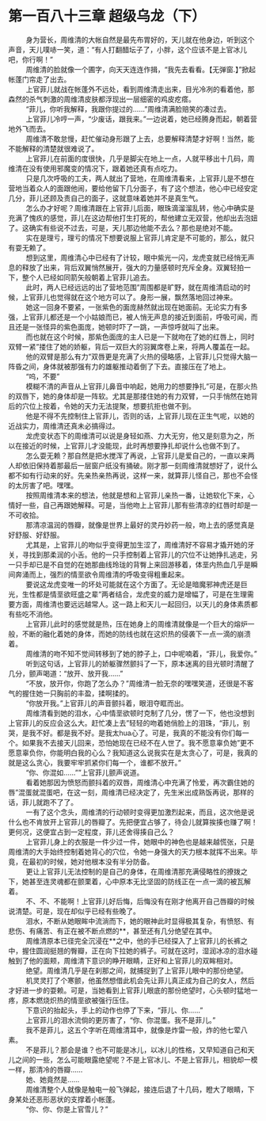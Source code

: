 <h1>第一百八十三章 超级乌龙（下）</h1>
<div id="content">&nbsp&nbsp&nbsp&nbsp&nbsp&nbsp&nbsp&nbsp
 身为营长，周维清的大帐自然是最先布胃好的，天儿就在他身边，听到这个声音，天儿噗哧一笑，道：“有人打翻醋坛子了，小胖，这个应该不是上官冰儿吧，你行啊！”
 <br/>&nbsp&nbsp&nbsp&nbsp&nbsp&nbsp&nbsp&nbsp
 周维清的脸就像一个圃字，向天天连连作揖，“我先去看看。【无弹窗.】”掀起帐蓬门帘走了出去。
 <br/>&nbsp&nbsp&nbsp&nbsp&nbsp&nbsp&nbsp&nbsp
 上官菲儿就战在帐蓬外不远处，看到周维清走出来，目光冷冽的看着他，那森然的杀气刺激的周维清皮肤都浮现出一层细密的鸡皮疙瘩。
 <br/>&nbsp&nbsp&nbsp&nbsp&nbsp&nbsp&nbsp&nbsp
 “菲儿，你听我解释，我跟你提过的……”周维清满脸赔笑的凑过去。
 <br/>&nbsp&nbsp&nbsp&nbsp&nbsp&nbsp&nbsp&nbsp
 上官菲儿冷哼一声，“少废话，跟我来。”一边说着，她已经腾身而起，朝着营地外飞而去。
 <br/>&nbsp&nbsp&nbsp&nbsp&nbsp&nbsp&nbsp&nbsp
 周维清不敢怠慢，赶忙催动身形跟了上去，总要解释清楚才好啊！当然，能不能解释的清楚就很难说了。
 <br/>&nbsp&nbsp&nbsp&nbsp&nbsp&nbsp&nbsp&nbsp
 上官菲儿在前面的度很快，几乎是脚尖在地上一点，人就平移出十几码，周维清在没有使用邪魔变的情况下，跟着她还真有点吃力。
 <br/>&nbsp&nbsp&nbsp&nbsp&nbsp&nbsp&nbsp&nbsp
 只是几次呼吸的工夫，两人就出了营地，在周维清看来，上官菲儿是不想在营地当着众人的面跟他闹，要给他留下几分面子，有了这个想法，他心中已经安定几分，菲儿还顾及责自己的面子，这就意味着她并不是真生气。
 <br/>&nbsp&nbsp&nbsp&nbsp&nbsp&nbsp&nbsp&nbsp
 怎么办才好呢？周维清跟在上官菲儿后面，眼珠滴溜溜乱转，他心中确实是充满了愧疚的感觉，菲儿在这边帮他打生打死的，帮他建立无双营，他却出去泡妞了。这确实有些说不过去，可是，天儿那边他能不去么？那也是绝对不能。
 <br/>&nbsp&nbsp&nbsp&nbsp&nbsp&nbsp&nbsp&nbsp
 实在是理亏，理亏的情况下想要说服上官菲儿肯定是不可能的，那么，就只有耍无赖了。
 <br/>&nbsp&nbsp&nbsp&nbsp&nbsp&nbsp&nbsp&nbsp
 想到这里，周维清心中已经有了计较，眼中紫光一闪，龙虎变就已经悄无声息的释放了出来，背后双翼悄然展开，强大的力量感顿时充斥全身。双翼轻拍一下，整个人已经如同箭矢般朝着上官菲儿追去。
 <br/>&nbsp&nbsp&nbsp&nbsp&nbsp&nbsp&nbsp&nbsp
 此时，两人已经远远的出了营地范围”周围都是旷野，就在周维清启动的时候，上官菲儿也觉得就在这个地方可以了。身形一展，飘然落地回过神来。
 <br/>&nbsp&nbsp&nbsp&nbsp&nbsp&nbsp&nbsp&nbsp
 她这一回身不要紧，一张紫色的面庞赫然就出现在她面前。无论实力有多强，上官菲儿都还是一个小姑娘而已，被人悄无声息的接近到面前，呼吸可闻，而且还是一张怪异的紫色面庞，她顿时吓了一跳，一声惊呼就叫了出来。
 <br/>&nbsp&nbsp&nbsp&nbsp&nbsp&nbsp&nbsp&nbsp
 而也就在这个时候，那紫色面庞的主人已是一下就吻在了她的红唇上，同时双臂一紧”搂住了她的娇躯，背后一双巨大的羽翼席卷上来，将两人覆盖在一起。
 <br/>&nbsp&nbsp&nbsp&nbsp&nbsp&nbsp&nbsp&nbsp
 他的双臂是那么有力”双唇更是充满了火热的侵略感，上官菲儿只觉得大脑一阵昏之间，身体就被那强有力的雄躯推动着倒了下去。直接压在了地上。
 <br/>&nbsp&nbsp&nbsp&nbsp&nbsp&nbsp&nbsp&nbsp
 “呜，不要”
 <br/>&nbsp&nbsp&nbsp&nbsp&nbsp&nbsp&nbsp&nbsp
 模糊不清的声音从上官菲儿鼻音中响起，她用力的想要挣扎”可是，在那火热的双唇下，她的身体却是一阵软。尤其是那搂住她的有力双臂，一只手悄然在她背后的穴位上按着，令她的天力无法提聚，想要抗拒也做不到。
 <br/>&nbsp&nbsp&nbsp&nbsp&nbsp&nbsp&nbsp&nbsp
 他是不得不先控制住上官菲儿，否则的话，上官菲儿现在正生气呢，以她的近战实力，周维清还真未必搞得过。
 <br/>&nbsp&nbsp&nbsp&nbsp&nbsp&nbsp&nbsp&nbsp
 龙虎变状态下的周维清可以说是身轻如燕、力大无穷，他又是刻意为之，所以在接近的时候，上官菲儿才没能现，此时再想要挣扎却说什么也做不到了。
 <br/>&nbsp&nbsp&nbsp&nbsp&nbsp&nbsp&nbsp&nbsp
 怎么耍无赖？那自然是把水搅浑了再说，上官菲儿是爱自己的，一直以来两人却依旧保持着那最后一层窗户纸没有捅破。刚才那一刻周维清就想好了，说什么都不如有行动来的好。先亲热亲热再说，这样一来，就算菲儿怪自己，那也不会怪的太厉害了吧。嘿嘿。
 <br/>&nbsp&nbsp&nbsp&nbsp&nbsp&nbsp&nbsp&nbsp
 按照周维清本来的想法，他就是想和上官菲儿亲热一番，让她软化下来，心情好一些，自己再跟她解释。可是，当他吻上上官菲儿那有些清凉的红唇时却是一不可收拾。
 <br/>&nbsp&nbsp&nbsp&nbsp&nbsp&nbsp&nbsp&nbsp
 那清凉温润的唇瓣，就像是世界上最好的灵丹妙药一般，吻上去的感觉真是好舒服、好舒服。
 <br/>&nbsp&nbsp&nbsp&nbsp&nbsp&nbsp&nbsp&nbsp
 尤其是，上官菲儿的吻似乎变得更加生涩了，周维清好不容易才撬开她的牙关，寻找到那柔润的小舌。他的一只手控制着上官菲儿的穴位不让她挣扎逃走，另一只手却已是不自觉的在她那曲线玲珑的背臀上来回游移着，体垩内热血几乎是瞬间奔涌而上，强烈的情垩欲令周维清的呼吸变得粗重起来。
 <br/>&nbsp&nbsp&nbsp&nbsp&nbsp&nbsp&nbsp&nbsp
 要说这龙虎变唯一的坏处可能就在这个方面了。无论是暗魔邪神虎还是巨光，生性都是情垩欲旺盛之辈”两者结合，龙虎变的威力是增幅了，可是在生理需要方面，周维清也要远远越常人。这一路上和天儿一起回归，以天儿的身体素质都有些吃不消他。
 <br/>&nbsp&nbsp&nbsp&nbsp&nbsp&nbsp&nbsp&nbsp
 上官菲儿此时的感觉就是热，压在她身上的周维清就像是一个巨大的熔炉一般，不断的融化着她的身体，而她的防线也就在这炽热的侵袭下一点一滴的崩溃着。
 <br/>&nbsp&nbsp&nbsp&nbsp&nbsp&nbsp&nbsp&nbsp
 周维清的吻不知不觉间转移到了她的脖子上，口中呢喃着，“菲儿，我爱你。”
 <br/>&nbsp&nbsp&nbsp&nbsp&nbsp&nbsp&nbsp&nbsp
 听到这句话，上官菲儿的娇躯骤然颤抖了一下，原本迷离的目光顿时清醒了几分，颤声喝道：“放开、放开我……”
 <br/>&nbsp&nbsp&nbsp&nbsp&nbsp&nbsp&nbsp&nbsp
 “不放，放开你，你跑了怎么办？”周维清一脸无奈的嘿嘿笑道，还很是不客气的握住她一只胸前的丰盈，揉啊揉的。
 <br/>&nbsp&nbsp&nbsp&nbsp&nbsp&nbsp&nbsp&nbsp
 “你放开我。”上官菲儿的声音颤抖着，眼泪夺眶而出。
 <br/>&nbsp&nbsp&nbsp&nbsp&nbsp&nbsp&nbsp&nbsp
 周维清看到她的泪水，心中情垩欲顿时克制了几分，愣了一下，他也没想到上官菲儿的反应会这么大。赶忙凑上去”轻轻的吻着她俏脸上的泪珠，“菲儿，别哭，是我不好。都是我不好。是我太hua心了。可是，我真的不能没有你们每一个。如果我不去接天儿回来，恐怕她现在已经不在人世了。我不愿意辜负她”更不愿意辜负你，你能明白我的心么？我知道这么说我实在是太贪心了，可是，我真的就是这么贪心，我要牢牢抓紧你们每一个，谁都不放开。”
 <br/>&nbsp&nbsp&nbsp&nbsp&nbsp&nbsp&nbsp&nbsp
 “你、你混如……””上官菲儿颤声说道。
 <br/>&nbsp&nbsp&nbsp&nbsp&nbsp&nbsp&nbsp&nbsp
 看着她那因为愤怒而颤抖着的双唇，周维清心中充满了怜爱，再次霸住她的唇”混蛋就混蛋吧，在这一刻，周维清已经决定了，先生米出成熟饭再说，那样的话，菲儿就跑不了了。
 <br/>&nbsp&nbsp&nbsp&nbsp&nbsp&nbsp&nbsp&nbsp
 一有了这个念头，周维清的行动顿时变得更加激烈起来，而且，这次他是说什么也不肯放开上官菲儿的唇瓣了。先把便宜占够了，待会儿就算挨揍也赚了啊！更何况，这便宜占到一定程度，菲儿还舍得揍自己么？
 <br/>&nbsp&nbsp&nbsp&nbsp&nbsp&nbsp&nbsp&nbsp
 上官菲儿身上的衣服是一件少过一件，她眼中的神色也是越来越慌张，只是周维清的大手始终控制着她背心的穴位，令她一身强大的天力根本就挥不出来。毕竟，在最初的时候，她对他根本没有半分防备。
 <br/>&nbsp&nbsp&nbsp&nbsp&nbsp&nbsp&nbsp&nbsp
 更让上官菲儿无法控制的是自己的身体，在周维清那充满侵略性的撩拨之下，她甚至连灵魂都在颤栗着，心中原本无比坚固的防线正在一点一滴的被瓦解着。
 <br/>&nbsp&nbsp&nbsp&nbsp&nbsp&nbsp&nbsp&nbsp
 不、不、不能啊！上官菲儿好后悔，后悔没有在刚才他离开自己唇瓣的时候说清楚。可是，现在却似乎已经有些晚了。
 <br/>&nbsp&nbsp&nbsp&nbsp&nbsp&nbsp&nbsp&nbsp
 泪水，不断从她眼眸中流淌而下，她的眼神此时显得极其复杂，有愤怒、有悲伤、有痛苦、有正在被不断点燃的**，甚至还有几分绝望在其中。
 <br/>&nbsp&nbsp&nbsp&nbsp&nbsp&nbsp&nbsp&nbsp
 周维清原本已径完全沉浸在**之中，他的手已经探入了上官菲儿的长裤之中，握住圆润挺翘的臀瓣，正在向下拉她的裤子。可就在这时，湿润冰凉的泪水碰触到了他的面颊，周维清下意识的睁开眼睛，正好和上官菲儿的双眸相对。
 <br/>&nbsp&nbsp&nbsp&nbsp&nbsp&nbsp&nbsp&nbsp
 绝望。周维清几乎是在刹那之间，就捕捉到了上官菲儿眼中的那份绝望。
 <br/>&nbsp&nbsp&nbsp&nbsp&nbsp&nbsp&nbsp&nbsp
 机灵灵打了个寒颤，他虽然想借此机会先让菲儿真正成为自己的女人，然后才好进一步的耍赖。可是，当她看到上官菲儿眼底的那份绝望时，心头顿时猛地一疼，原本燃烧炽热的情垩欲被强行压住。
 <br/>&nbsp&nbsp&nbsp&nbsp&nbsp&nbsp&nbsp&nbsp
 下意识的抬起头，手上的动作也停了下来，“菲儿、你……”
 <br/>&nbsp&nbsp&nbsp&nbsp&nbsp&nbsp&nbsp&nbsp
 上官菲儿的泪水流倘的更厉害了，“你、你混蛋。我不是菲儿。”
 <br/>&nbsp&nbsp&nbsp&nbsp&nbsp&nbsp&nbsp&nbsp
 我不是菲儿，这五个字听在周维清耳中，就像是炸雷一般，炸的他七荤八素。
 <br/>&nbsp&nbsp&nbsp&nbsp&nbsp&nbsp&nbsp&nbsp
 不是菲儿？那会是谁？也不可能是冰儿，以冰儿的性格，又早知道自己和天儿之间的一些，怎么可能眼露绝望呢？不是上官冰儿、不是上官菲儿，相貌却一模一样，那清冷的唇瓣……
 <br/>&nbsp&nbsp&nbsp&nbsp&nbsp&nbsp&nbsp&nbsp
 她、她竟然是……
 <br/>&nbsp&nbsp&nbsp&nbsp&nbsp&nbsp&nbsp&nbsp
 周维清整个人就像是触电一般飞弹起，接连后退了十几码，瞪大了眼睛，下身某处还恶形恶状的支撑着小帐蓬。
 <br/>&nbsp&nbsp&nbsp&nbsp&nbsp&nbsp&nbsp&nbsp
 “你、你、你是上官雪儿？”
 <br/>&nbsp&nbsp&nbsp&nbsp&nbsp&nbsp&nbsp&nbsp
 <br/>&nbsp&nbsp&nbsp&nbsp&nbsp&nbsp&nbsp&nbsp
</div>
